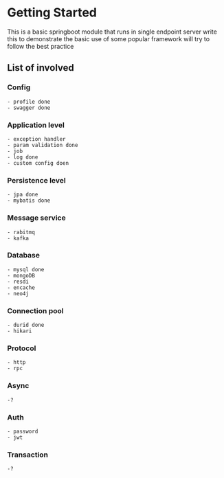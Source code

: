 # Getting Started
This is a basic springboot module that runs in single endpoint server
write this to demonstrate the basic use of some popular framework
will try to follow the best practice 

## List of involved
### Config
    - profile done
    - swagger done
### Application level
    - exception handler 
    - param validation done 
    - job 
    - log done
    - custom config doen
### Persistence level
    - jpa done
    - mybatis done
### Message service
    - rabitmq 
    - kafka
### Database
    - mysql done
    - mongoDB
    - resdi
    - encache
    - neo4j
### Connection pool
    - durid done
    - hikari
### Protocol
    - http
    - rpc
### Async
    -?
### Auth
    - password
    - jwt
### Transaction
    -?